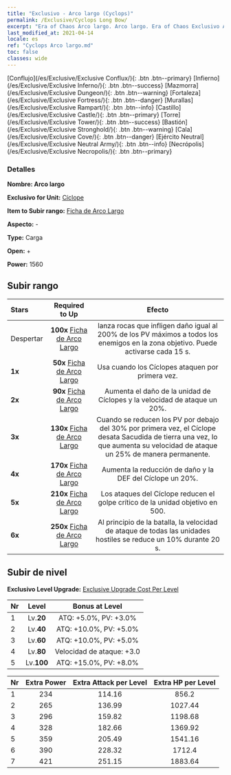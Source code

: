 ```yaml
---
title: "Exclusivo - Arco largo (Cyclops)"
permalink: /Exclusive/Cyclops Long Bow/
excerpt: "Era of Chaos Arco largo. Arco largo. Era of Chaos Exclusivo Arco largo. Cíclope Exclusivo."
last_modified_at: 2021-04-14
locale: es
ref: "Cyclops Arco largo.md"
toc: false
classes: wide
---
```

 [Conflujo](/es/Exclusive/Exclusive Conflux/){: .btn .btn--primary} [Infierno](/es/Exclusive/Exclusive Inferno/){: .btn .btn--success} [Mazmorra](/es/Exclusive/Exclusive Dungeon/){: .btn .btn--warning} [Fortaleza](/es/Exclusive/Exclusive Fortress/){: .btn .btn--danger} [Murallas](/es/Exclusive/Exclusive Rampart/){: .btn .btn--info} [Castillo](/es/Exclusive/Exclusive Castle/){: .btn .btn--primary} [Torre](/es/Exclusive/Exclusive Tower/){: .btn .btn--success} [Bastión](/es/Exclusive/Exclusive Stronghold/){: .btn .btn--warning} [Cala](/es/Exclusive/Exclusive Cove/){: .btn .btn--danger} [Ejército Neutral](/es/Exclusive/Exclusive Neutral Army/){: .btn .btn--info} [Necrópolis](/es/Exclusive/Exclusive Necropolis/){: .btn .btn--primary} 

### Detalles
 **Nombre: Arco largo** 

 **Exclusivo for Unit:** [Cíclope](/es/units/Cyclops/) 

 **Item to Subir rango:** [Ficha de Arco Largo](/es/Items/con_914/)

 **Aspecto:** -

 **Type:** Carga

 **Open:** +

 **Power:** 1560

## Subir rango

  |     Stars    |  Required to Up | Efecto |
  |:-------------|:---------------:|:---------------:|
  |  Despertar  | **100x** [Ficha de Arco Largo](/es/Items/con_914/) | <Lanzamiento de pedruscos> lanza rocas que infligen daño igual al 200% de los PV máximos a todos los enemigos en la zona objetivo. Puede activarse cada 15 s. |
  | **1x** <i class="fas fa-star"/> | **50x** [Ficha de Arco Largo](/es/Items/con_914/) | Usa <Lanzamiento de pedruscos> cuando los Cíclopes ataquen por primera vez. |
  | **2x** <i class="fas fa-star"/> | **90x** [Ficha de Arco Largo](/es/Items/con_914/) | Aumenta el daño de la unidad de Cíclopes y la velocidad de ataque un 20%. |
  | **3x** <i class="fas fa-star"/> | **130x** [Ficha de Arco Largo](/es/Items/con_914/) | Cuando se reducen los PV por debajo del 30% por primera vez, el Cíclope desata Sacudida de tierra una vez, lo que aumenta su velocidad de ataque un 25% de manera permanente. |
  | **4x** <i class="fas fa-star"/> | **170x** [Ficha de Arco Largo](/es/Items/con_914/) | Aumenta la reducción de daño y la DEF del Cíclope un 20%. |
  | **5x** <i class="fas fa-star"/> | **210x** [Ficha de Arco Largo](/es/Items/con_914/) | Los ataques del Cíclope reducen el golpe crítico de la unidad objetivo en 500. |
  | **6x** <i class="fas fa-star"/> | **250x** [Ficha de Arco Largo](/es/Items/con_914/) | <Misfortune Stare> Al principio de la batalla, la velocidad de ataque de todas las unidades hostiles se reduce un 10% durante 20 s. |


## Subir de nivel
 **Exclusivo Level Upgrade:** [Exclusive Upgrade Cost Per Level](/Exclusive/ExclusiveUpgradeCostPerLevel/)

  |  Nr  |   Level  | Bonus at Level |
  |:-----|:--------:|:--------------:|
  | 1 | Lv.**20** | ATQ: +5.0%, PV: +3.0% |
  | 2 | Lv.**40** | ATQ: +10.0%, PV: +5.0% |
  | 3 | Lv.**60** | ATQ: +10.0%, PV: +5.0% |
  | 4 | Lv.**80** | Velocidad de ataque: +3.0 |
  | 5 | Lv.**100** | ATQ: +15.0%, PV: +8.0% |


  |  Nr  |  Extra Power | Extra Attack per Level | Extra HP per Level |
  |:-----|:--------:|:--------:|:--------:|
  | 1 | 234 | 114.16 | 856.2 |
  | 2 | 265 | 136.99 | 1027.44 |
  | 3 | 296 | 159.82 | 1198.68 |
  | 4 | 328 | 182.66 | 1369.92 |
  | 5 | 359 | 205.49 | 1541.16 |
  | 6 | 390 | 228.32 | 1712.4 |
  | 7 | 421 | 251.15 | 1883.64 |


